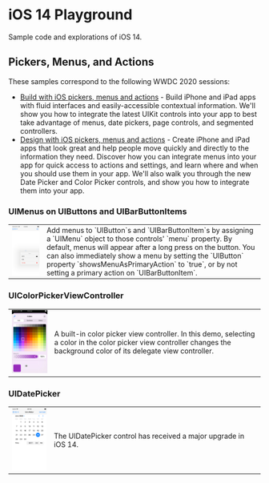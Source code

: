 # iOS 14 Playground

Sample code and explorations of iOS 14.

## Pickers, Menus, and Actions

These samples correspond to the following WWDC 2020 sessions:

* [Build with iOS pickers, menus and actions](https://developer.apple.com/videos/play/wwdc2020/10052/) - Build iPhone and iPad apps with fluid interfaces and easily-accessible contextual information. We'll show you how to integrate the latest UIKit controls into your app to best take advantage of menus, date pickers, page controls, and segmented controllers.
* [Design with iOS pickers, menus and actions](https://developer.apple.com/videos/play/wwdc2020/10205/) - Create iPhone and iPad apps that look great and help people move quickly and directly to the information they need. Discover how you can integrate menus into your app for quick access to actions and settings, and learn where and when you should use them in your app. We'll also walk you through the new Date Picker and Color Picker controls, and show you how to integrate them into your app.


### UIMenus on UIButtons and UIBarButtonItems

<table>
    <tr>
        <td width="200">
            <img src="screenshots/uimenu.png" width="200" alt="UIMenus on UIButtons">
        </td>
        <td width="1000">
            Add menus to `UIButton`s and `UIBarButtonItem`s by assigning a `UIMenu` object to those controls' `menu` property. By default, menus will appear after a long press on the button. You can also immediately show a menu by setting the `UIButton` property `showsMenuAsPrimaryAction` to `true`, or by not setting a primary action on `UIBarButtonItem`.
        </td>
    </tr>
</table>

### UIColorPickerViewController

<table>
    <tr>
        <td width="200">
            <img src="screenshots/color-picker.jpg" width="200" alt="Color Picker">
        </td>
        <td width="1000">
            A built-in color picker view controller. In this demo, selecting a color in the color picker view controller changes the background color of its delegate view controller.
        </td>
    </tr>
</table>

### UIDatePicker


<table>
    <tr>
        <td width="200">
            <img src="screenshots/datepicker.png" width="200" alt="UIDatePicker improvements.">
        </td>
        <td width="1000">
            The UIDatePicker control has received a major upgrade in iOS 14.
        </td>
    </tr>
</table>




